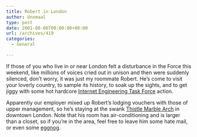 ```yaml
---
title: Robert in London
author: Unxmaal
type: post
date: 2001-08-06T00:00:00+00:00
url: /archives/419
categories:
  - General

---
```

If those of you who live in or near London felt a disturbance in the Force this weekend, like millions of voices cried out in unison and then were suddenly silenced, don&#8217;t worry, it was just my roommate Robert. He&#8217;s come to visit your loverly country, to sample its history, to soak up the sights, and to get jiggy with some hot hardcore [Internet Engineering Task Force][1] action. 

Apparently our employer mixed up Robert&#8217;s lodging vouchers with those of upper management, so he&#8217;s staying at the swank <A HREF="http://www.stayinlondon.com/thmarble.htm">Thistle Marble Arch</A> in downtown London. Note that his room has air-conditioning and is larger than a closet, so if you&#8217;re in the area, feel free to leave him some hate mail, or even some [eggnog][2].

 [1]: http://www.ietf.org/meetings/IETF-51.html
 [2]: http://unxmaal.com/images/eggnog.jpg